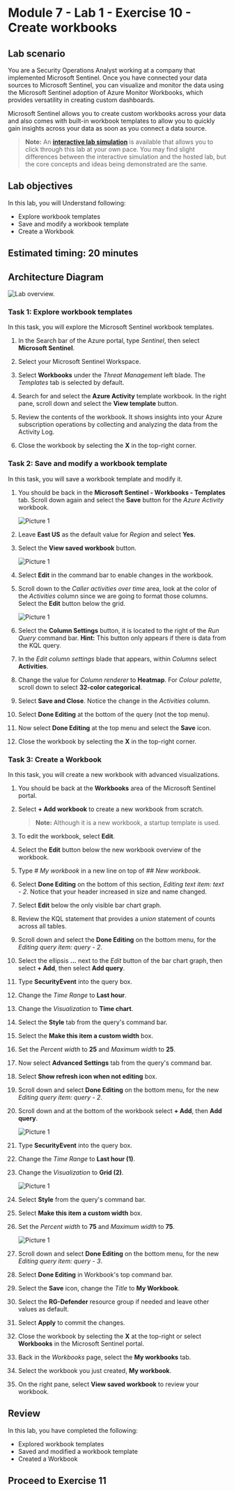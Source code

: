 # Module 7 - Lab 1 - Exercise 10 - Create workbooks

## Lab scenario
You are a Security Operations Analyst working at a company that implemented Microsoft Sentinel. Once you have connected your data sources to Microsoft Sentinel, you can visualize and monitor the data using the Microsoft Sentinel adoption of Azure Monitor Workbooks, which provides versatility in creating custom dashboards. 

Microsoft Sentinel allows you to create custom workbooks across your data and also comes with built-in workbook templates to allow you to quickly gain insights across your data as soon as you connect a data source.

>**Note:** An **[interactive lab simulation](https://mslabs.cloudguides.com/guides/SC-200%20Lab%20Simulation%20-%20Create%20workbooks)** is available that allows you to click through this lab at your own pace. You may find slight differences between the interactive simulation and the hosted lab, but the core concepts and ideas being demonstrated are the same. 

## Lab objectives
 In this lab, you will Understand following:

 - Explore workbook templates
 - Save and modify a workbook template
 - Create a Workbook

## Estimated timing: 20 minutes

## Architecture Diagram

 ![Lab overview.](../Media/SC-200ex10.png)

### Task 1: Explore workbook templates

In this task, you will explore the Microsoft Sentinel workbook templates.

1. In the Search bar of the Azure portal, type *Sentinel*, then select **Microsoft Sentinel**.

1. Select your Microsoft Sentinel Workspace.

1. Select **Workbooks** under the *Threat Management* left blade. The *Templates* tab is selected by default.

1. Search for and select the **Azure Activity** template workbook. In the right pane, scroll down and select the **View template** button.

1. Review the contents of the workbook. It shows insights into your Azure subscription operations by collecting and analyzing the data from the Activity Log.

1. Close the workbook by selecting the **X** in the top-right corner.

### Task 2: Save and modify a workbook template

In this task, you will save a workbook template and modify it.

1. You should be back in the **Microsoft Sentinel - Workbooks - Templates** tab. Scroll down again and select the **Save** button for the *Azure Activity* workbook. 

   ![Picture 1](../Media/savedactivity.png)

1. Leave **East US** as the default value for *Region* and select **Yes**.

1. Select the **View saved workbook** button.

   ![Picture 1](../Media/savedworkbook.png)

1. Select **Edit** in the command bar to enable changes in the workbook.

1. Scroll down to the *Caller activities over time* area, look at the color of the *Activities* column since we are going to format those columns. Select the **Edit** button below the grid.

   ![Picture 1](../Media/editcaller.png)

1. Select the **Column Settings** button, it is located to the right of the *Run Query* command bar. **Hint:** This button only appears if there is data from the KQL query.

1. In the *Edit column settings* blade that appears, within *Columns* select **Activities**.

1. Change the value for *Column renderer* to **Heatmap**. For *Colour palette*, scroll down to select **32-color categorical**.

1. Select **Save and Close**. Notice the change in the *Activities* column.

1. Select **Done Editing** at the bottom of the query (not the top menu).

1. Now select **Done Editing** at the top menu and select the **Save** icon. 

1. Close the workbook by selecting the **X** in the top-right corner.

### Task 3: Create a Workbook

In this task, you will create a new workbook with advanced visualizations.

1. You should be back at the **Workbooks** area of the Microsoft Sentinel portal.

1. Select **+ Add workbook** to create a new workbook from scratch. 

    >**Note:** Although it is a new workbook, a startup template is used.

1. To edit the workbook, select **Edit**.

1. Select the **Edit** button below the new workbook
overview of the workbook.

1. Type *# My workbook* in a new line on top of *## New workbook*.

1. Select **Done Editing** on the bottom of this section, *Editing text item: text - 2*. Notice that your header increased in size and name changed.

1. Select **Edit** below the only visible bar chart graph.

1. Review the KQL statement that provides a *union* statement of counts across all tables.

1. Scroll down and select the **Done Editing** on the bottom menu, for the *Editing query item: query - 2*.

1. Select the ellipsis **...** next to the *Edit* button of the bar chart graph, then select **+ Add**, then select **Add query**.

1. Type **SecurityEvent** into the query box.

1. Change the *Time Range* to **Last hour**.

1. Change the *Visualization* to **Time chart**.

1. Select the **Style** tab from the query's command bar.

1. Select the **Make this item a custom width** box.

1. Set the *Percent width* to **25** and *Maximum width* to **25**.

1. Now select **Advanced Settings** tab from the query's command bar.

1. Select **Show refresh icon when not editing** box. 

1. Scroll down and select **Done Editing** on the bottom menu, for the new *Editing query item: query - 2*.

1. Scroll down and at the bottom of the workbook select **+ Add**, then **Add query**.

    ![Picture 1](../Media/addquery.png)

1. Type **SecurityEvent** into the query box.

1. Change the *Time Range* to **Last hour (1)**.

1. Change the *Visualization* to **Grid (2)**.

   ![Picture 1](../Media/grid.png)

1. Select **Style** from the query's command bar.

1. Select **Make this item a custom width** box.

1. Set the *Percent width* to **75** and *Maximum width* to **75**.

   ![Picture 1](../Media/75.png)

1. Scroll down and select **Done Editing** on the bottom menu, for the new *Editing query item: query - 3*.

1. Select **Done Editing** in Workbook's top command bar.

1. Select the **Save** icon, change the *Title* to **My Workbook**.

1. Select the **RG-Defender** resource group if needed and leave other values as default.

1.  Select **Apply** to commit the changes. 

1. Close the workbook by selecting the **X** at the top-right or select **Workbooks** in the Microsoft Sentinel portal.

1. Back in the *Workbooks* page, select the **My workbooks** tab.

1. Select the workbook you just created, **My workbook**.

1. On the right pane, select **View saved workbook** to review your workbook.

## Review
In this lab, you have completed the following:

 - Explored workbook templates
 - Saved and modified a workbook template
 - Created a Workbook

## Proceed to Exercise 11